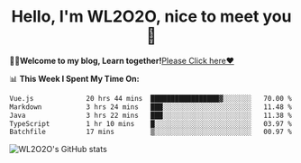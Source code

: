 <h1 align = "center">Hello, I'm WL2O2O, nice to meet you 👋</h1>

🧑‍💻**Welcome to my blog, Learn together!**[Please Click here❤️](https://wl2o2o.github.io)

📊 **This Week I Spent My Time On:**
<!--START_SECTION:waka-->

```txt
Vue.js             20 hrs 44 mins  █████████████████▓░░░░░░░   70.00 %
Markdown           3 hrs 24 mins   ███░░░░░░░░░░░░░░░░░░░░░░   11.48 %
Java               3 hrs 22 mins   ███░░░░░░░░░░░░░░░░░░░░░░   11.38 %
TypeScript         1 hr 10 mins    █░░░░░░░░░░░░░░░░░░░░░░░░   03.97 %
Batchfile          17 mins         ▒░░░░░░░░░░░░░░░░░░░░░░░░   00.97 %
```

<!--END_SECTION:waka-->

![WL2O2O's GitHub stats](https://github-readme-stats.vercel.app/api?username=wl2o2o&show_icons=true)


<!--
**WL2O2O/WL2O2O** is a ✨ _special_ ✨ repository because its `README.md` (this file) appears on your GitHub profile.

Here are some ideas to get you started:

- 🔭 I’m currently working on ...
- 🌱 I’m currently learning ...
- 👯 I’m looking to collaborate on ...
- 🤔 I’m looking for help with ...
- 💬 Ask me about ...
- 📫 How to reach me: ...
- 😄 Pronouns: ...
- ⚡ Fun fact: ...
-->
